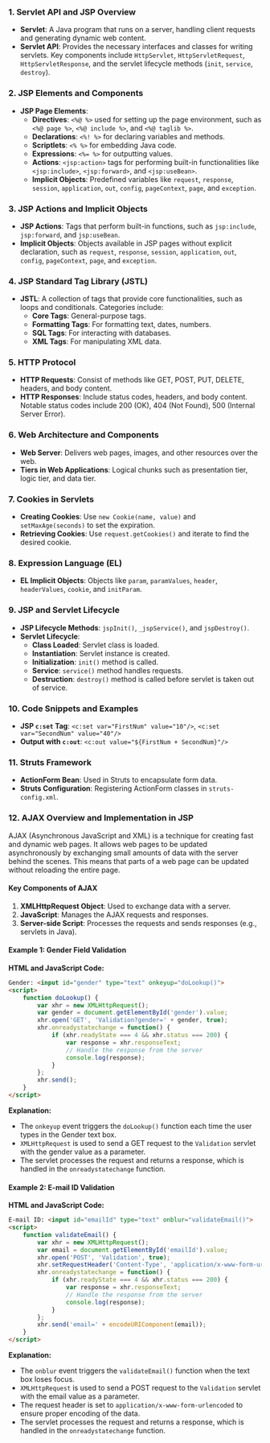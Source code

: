 ### 1. Servlet API and JSP Overview
- **Servlet**: A Java program that runs on a server, handling client requests and generating dynamic web content.
- **Servlet API**: Provides the necessary interfaces and classes for writing servlets. Key components include `HttpServlet`, `HttpServletRequest`, `HttpServletResponse`, and the servlet lifecycle methods (`init`, `service`, `destroy`).

### 2. JSP Elements and Components
- **JSP Page Elements**:
  - **Directives**: `<%@ %>` used for setting up the page environment, such as `<%@ page %>`, `<%@ include %>`, and `<%@ taglib %>`.
  - **Declarations**: `<%! %>` for declaring variables and methods.
  - **Scriptlets**: `<% %>` for embedding Java code.
  - **Expressions**: `<%= %>` for outputting values.
  - **Actions**: `<jsp:action>` tags for performing built-in functionalities like `<jsp:include>`, `<jsp:forward>`, and `<jsp:useBean>`.
  - **Implicit Objects**: Predefined variables like `request`, `response`, `session`, `application`, `out`, `config`, `pageContext`, `page`, and `exception`.

### 3. JSP Actions and Implicit Objects
- **JSP Actions**: Tags that perform built-in functions, such as `jsp:include`, `jsp:forward`, and `jsp:useBean`.
- **Implicit Objects**: Objects available in JSP pages without explicit declaration, such as `request`, `response`, `session`, `application`, `out`, `config`, `pageContext`, `page`, and `exception`.

### 4. JSP Standard Tag Library (JSTL)
- **JSTL**: A collection of tags that provide core functionalities, such as loops and conditionals. Categories include:
  - **Core Tags**: General-purpose tags.
  - **Formatting Tags**: For formatting text, dates, numbers.
  - **SQL Tags**: For interacting with databases.
  - **XML Tags**: For manipulating XML data.

### 5. HTTP Protocol
- **HTTP Requests**: Consist of methods like GET, POST, PUT, DELETE, headers, and body content.
- **HTTP Responses**: Include status codes, headers, and body content. Notable status codes include 200 (OK), 404 (Not Found), 500 (Internal Server Error).

### 6. Web Architecture and Components
- **Web Server**: Delivers web pages, images, and other resources over the web.
- **Tiers in Web Applications**: Logical chunks such as presentation tier, logic tier, and data tier.

### 7. Cookies in Servlets
- **Creating Cookies**: Use `new Cookie(name, value)` and `setMaxAge(seconds)` to set the expiration.
- **Retrieving Cookies**: Use `request.getCookies()` and iterate to find the desired cookie.

### 8. Expression Language (EL)
- **EL Implicit Objects**: Objects like `param`, `paramValues`, `header`, `headerValues`, `cookie`, and `initParam`.

### 9. JSP and Servlet Lifecycle
- **JSP Lifecycle Methods**: `jspInit()`, `_jspService()`, and `jspDestroy()`.
- **Servlet Lifecycle**: 
  - **Class Loaded**: Servlet class is loaded.
  - **Instantiation**: Servlet instance is created.
  - **Initialization**: `init()` method is called.
  - **Service**: `service()` method handles requests.
  - **Destruction**: `destroy()` method is called before servlet is taken out of service.

### 10. Code Snippets and Examples
- **JSP `c:set` Tag**: `<c:set var="FirstNum" value="10"/>`, `<c:set var="SecondNum" value="40"/>`
- **Output with `c:out`**: `<c:out value="${FirstNum + SecondNum}"/>`

### 11. Struts Framework
- **ActionForm Bean**: Used in Struts to encapsulate form data.
- **Struts Configuration**: Registering ActionForm classes in `struts-config.xml`.

### 12. AJAX Overview and Implementation in JSP

AJAX (Asynchronous JavaScript and XML) is a technique for creating fast and dynamic web pages. It allows web pages to be updated asynchronously by exchanging small amounts of data with the server behind the scenes. This means that parts of a web page can be updated without reloading the entire page.

#### Key Components of AJAX
1. **XMLHttpRequest Object**: Used to exchange data with a server.
2. **JavaScript**: Manages the AJAX requests and responses.
3. **Server-side Script**: Processes the requests and sends responses (e.g., servlets in Java).

#### Example 1: Gender Field Validation

**HTML and JavaScript Code:**

```html
Gender: <input id="gender" type="text" onkeyup="doLookup()">
<script>
    function doLookup() {
        var xhr = new XMLHttpRequest();
        var gender = document.getElementById('gender').value;
        xhr.open('GET', 'Validation?gender=' + gender, true);
        xhr.onreadystatechange = function() {
            if (xhr.readyState === 4 && xhr.status === 200) {
                var response = xhr.responseText;
                // Handle the response from the server
                console.log(response);
            }
        };
        xhr.send();
    }
</script>
```

**Explanation:**
- The `onkeyup` event triggers the `doLookup()` function each time the user types in the Gender text box.
- `XMLHttpRequest` is used to send a GET request to the `Validation` servlet with the gender value as a parameter.
- The servlet processes the request and returns a response, which is handled in the `onreadystatechange` function.

#### Example 2: E-mail ID Validation

**HTML and JavaScript Code:**

```html
E-mail ID: <input id="emailId" type="text" onblur="validateEmail()">
<script>
    function validateEmail() {
        var xhr = new XMLHttpRequest();
        var email = document.getElementById('emailId').value;
        xhr.open('POST', 'Validation', true);
        xhr.setRequestHeader('Content-Type', 'application/x-www-form-urlencoded');
        xhr.onreadystatechange = function() {
            if (xhr.readyState === 4 && xhr.status === 200) {
                var response = xhr.responseText;
                // Handle the response from the server
                console.log(response);
            }
        };
        xhr.send('email=' + encodeURIComponent(email));
    }
</script>
```

**Explanation:**
- The `onblur` event triggers the `validateEmail()` function when the text box loses focus.
- `XMLHttpRequest` is used to send a POST request to the `Validation` servlet with the email value as a parameter.
- The request header is set to `application/x-www-form-urlencoded` to ensure proper encoding of the data.
- The servlet processes the request and returns a response, which is handled in the `onreadystatechange` function.
